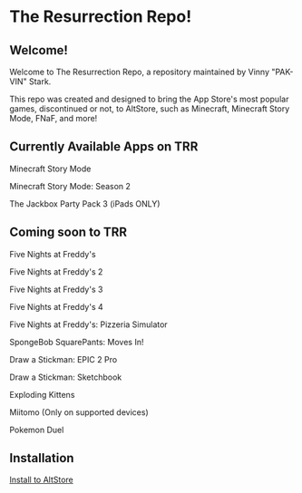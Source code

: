 # The Resurrection Repo!

## Welcome!

Welcome to The Resurrection Repo, a repository maintained by Vinny "PAK-VIN" Stark.

This repo was created and designed to bring the App Store's most popular games, discontinued or not, to AltStore, such as 
Minecraft, Minecraft Story Mode, FNaF, and more!

## Currently Available Apps on TRR

Minecraft Story Mode 

Minecraft Story Mode: Season 2

The Jackbox Party Pack 3 (iPads ONLY)


## Coming soon to TRR

Five Nights at Freddy's

Five Nights at Freddy's 2

Five Nights at Freddy's 3

Five Nights at Freddy's 4

Five Nights at Freddy's: Pizzeria Simulator

SpongeBob SquarePants: Moves In!

Draw a Stickman: EPIC 2 Pro

Draw a Stickman: Sketchbook

Exploding Kittens

Miitomo (Only on supported devices)

Pokemon Duel

## Installation

[Install to AltStore](altstore://source?url=)

